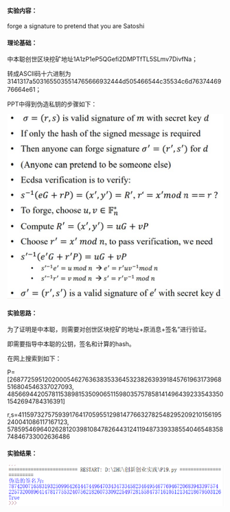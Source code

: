 #### 实验内容：
forge a signature to pretend that you are Satoshi
#### 理论基础：
中本聪创世区块挖矿地址1A1zP1eP5QGefi2DMPTfTL5SLmv7DivfNa；

转成ASCII码十六进制为3141317a5031655035514765666932444d505466544c35534c6d7637446976664e61；

PPT中得到伪造私钥的步骤如下：

![img](https://github.com/Azzzting/homework-group-48/blob/main/Project19/img/2.png)
#### 实验思路：
为了证明是中本聪，则需要对创世区块挖矿的地址+原消息+签名”进行验证。

即需要指导中本聪的公钥，签名和计算的hash。

在网上搜索到如下：

P=[26877259512020005462763638353364532382639391845761963173968516804546337027093, 48566944205781153898153509065115980357578581414964392335433501542694784316391] 

r,s=41159732757593917641705955129814776632782548295209210156195240041086117167123, 57859546964026281203981084782644312411948733933855404654835874846733002636486
#### 实验结果：
![img](https://github.com/Azzzting/homework-group-48/blob/main/Project19/img/1.png)
